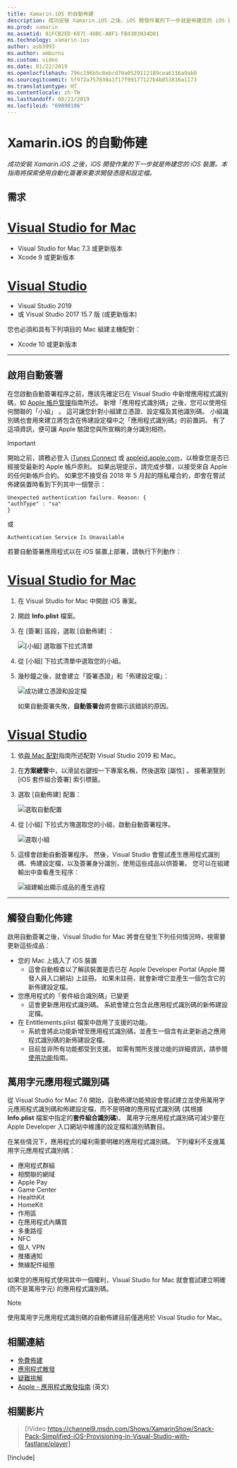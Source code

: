 ```yaml
---
title: Xamarin.iOS 的自動佈建
description: 成功安裝 Xamarin.iOS 之後，iOS 開發作業的下一步就是佈建您的 iOS 裝置。 本指南將探索使用自動化簽署來要求開發憑證和設定檔。
ms.prod: xamarin
ms.assetid: 81FCB2ED-687C-40BC-ABF1-FB4303034D01
ms.technology: xamarin-ios
author: asb3993
ms.author: amburns
ms.custom: video
ms.date: 01/22/2019
ms.openlocfilehash: 796c196b5c8ebcd70a0529112189cea6116a9ab0
ms.sourcegitcommit: 5f972a757030a1f17f99177127b4b853816a1173
ms.translationtype: HT
ms.contentlocale: zh-TW
ms.lasthandoff: 08/21/2019
ms.locfileid: "69890106"
---
```

# <a name="automatic-provisioning-for-xamarinios"></a>Xamarin.iOS 的自動佈建

_成功安裝 Xamarin.iOS 之後，iOS 開發作業的下一步就是佈建您的 iOS 裝置。本指南將探索使用自動化簽署來要求開發憑證和設定檔。_

## <a name="requirements"></a>需求

# <a name="visual-studio-for-mactabmacos"></a>[Visual Studio for Mac](#tab/macos)

- Visual Studio for Mac 7.3 或更新版本
- Xcode 9 或更新版本

# <a name="visual-studiotabwindows"></a>[Visual Studio](#tab/windows)

- Visual Studio 2019
- 或 Visual Studio 2017 15.7 版 (或更新版本)

您也必須和具有下列項目的 Mac 組建主機配對：

- Xcode 10 或更新版本

-----

## <a name="enabling-automatic-signing"></a>啟用自動簽署

在您啟動自動簽署程序之前，應該先確定已在 Visual Studio 中新增應用程式識別碼，如 [Apple 帳戶管理](~/cross-platform/macios/apple-account-management.md)指南所述。 新增「應用程式識別碼」之後，您可以使用任何關聯的「小組」  。 這可讓您針對小組建立憑證、設定檔及其他識別碼。 小組識別碼也會用來建立將包含在佈建設定檔中之「應用程式識別碼」的前置詞。 有了這項資訊，便可讓 Apple 驗證您與所宣稱的身分識別相符。

> [!IMPORTANT]
> 開始之前，請務必登入 [iTunes Connect](https://itunesconnect.apple.com/) 或 [appleid.apple.com](https://appleid.apple.com)，以檢查您是否已經接受最新的 Apple 帳戶原則。 如果出現提示，請完成步驟，以接受來自 Apple 的任何新帳戶合約。 如果您不接受自 2018 年 5 月起的隱私權合約，即會在嘗試佈建裝置時看到下列其中一個警示：
>
> ```
> Unexpected authentication failure. Reason: {
> "authType" : "sa"
> }
> ```
>
> 或
>
> ```
> Authentication Service Is Unavailable
> ```

若要自動簽署應用程式以在 iOS 裝置上部署，請執行下列動作：

# <a name="visual-studio-for-mactabmacos"></a>[Visual Studio for Mac](#tab/macos)

1. 在 Visual Studio for Mac 中開啟 iOS 專案。

2. 開啟 **Info.plist** 檔案。

3. 在 [簽署]  區段，選取 [自動佈建]  ：

    ![[小組] 選取器下拉式清單](automatic-provisioning-images/image2.png)

4. 從 [小組]  下拉式清單中選取您的小組。

5. 幾秒鐘之後，就會建立「簽署憑證」和「佈建設定檔」：

    ![成功建立憑證和設定檔](automatic-provisioning-images/image5.png)

    如果自動簽署失敗，**自動簽署台**將會顯示該錯誤的原因。

# <a name="visual-studiotabwindows"></a>[Visual Studio](#tab/windows)

1. 依[與 Mac 配對](~/ios/get-started/installation/windows/connecting-to-mac/index.md)指南所述配對 Visual Studio 2019 和 Mac。

2. 在**方案總管**中，以滑鼠右鍵按一下專案名稱，然後選取 [屬性]  。 接著瀏覽到 [iOS 套件組合簽署]  索引標籤。

3. 選取 [自動佈建]  配置：

    ![選取自動配置](automatic-provisioning-images/prov4.png)

4. 從 [小組]  下拉式方塊選取您的小組，啟動自動簽署程序。

    ![選取小組](automatic-provisioning-images/prov3.png)

5. 這樣會啟動自動簽署程序。 然後，Visual Studio 會嘗試產生應用程式識別碼、佈建設定檔，以及簽署身分識別，使用這些成品以供簽署。 您可以在組建輸出中查看產生程序：

    ![組建輸出顯示成品的產生過程](automatic-provisioning-images/prov5.png)

-----

## <a name="triggering-automatic-provisioning"></a>觸發自動化佈建

啟用自動簽署之後，Visual Studio for Mac 將會在發生下列任何情況時，視需要更新這些成品：

* 您的 Mac 上插入了 iOS 裝置
    - 這會自動檢查以了解該裝置是否已在 Apple Developer Portal (Apple 開發人員入口網站) 上註冊。 如果未註冊，就會新增它並產生一個包含它的新佈建設定檔。
* 您應用程式的「套件組合識別碼」已變更
    - 這會更新應用程式識別碼。 系統會建立包含此應用程式識別碼的新佈建設定檔。
* 在 Entitlements.plist 檔案中啟用了支援的功能。
    - 系統會將此功能新增至應用程式識別碼，並產生一個含有此更新過之應用程式識別碼的新佈建設定檔。
    - 目前並非所有功能都受到支援。 如需有關所支援功能的詳細資訊，請參閱[使用功能](~/ios/deploy-test/provisioning/capabilities/index.md)指南。

## <a name="wildcard-app-ids"></a>萬用字元應用程式識別碼

從 Visual Studio for Mac 7.6 開始，自動佈建功能預設會嘗試建立並使用萬用字元應用程式識別碼和佈建設定檔，而不是明確的應用程式識別碼 (其根據 **Info.plist** 檔案中指定的**套件組合識別碼**)。 萬用字元應用程式識別碼可減少要在 Apple Developer 入口網站中維護的設定檔和識別碼數目。

在某些情況下，應用程式的權利需要明確的應用程式識別碼。 下列權利不支援萬用字元應用程式識別碼：

- 應用程式群組
- 相關聯的網域
- Apple Pay
- Game Center
- HealthKit
- HomeKit
- 作用區
- 在應用程式內購買
- 多重路徑
- NFC
- 個人 VPN
- 推播通知
- 無線配件組態

如果您的應用程式使用其中一個權利，Visual Studio for Mac 就會嘗試建立明確 (而不是萬用字元) 的應用程式識別碼。

> [!NOTE]
> 使用萬用字元應用程式識別碼的自動佈建目前僅適用於 Visual Studio for Mac。

## <a name="related-links"></a>相關連結

- [免費佈建](~/ios/get-started/installation/device-provisioning/free-provisioning.md)
- [應用程式散發](~/ios/deploy-test/app-distribution/index.md)
- [疑難排解](~/ios/deploy-test/troubleshooting.md)
- [Apple - 應用程式散發指南](https://developer.apple.com/library/ios/documentation/IDEs/Conceptual/AppDistributionGuide/Introduction/Introduction.html) \(英文\)

## <a name="related-video"></a>相關影片

> [!Video https://channel9.msdn.com/Shows/XamarinShow/Snack-Pack-Simplified-iOS-Provisioning-in-Visual-Studio-with-fastlane/player]

[!include[](~/essentials/includes/xamarin-show-essentials.md)]
